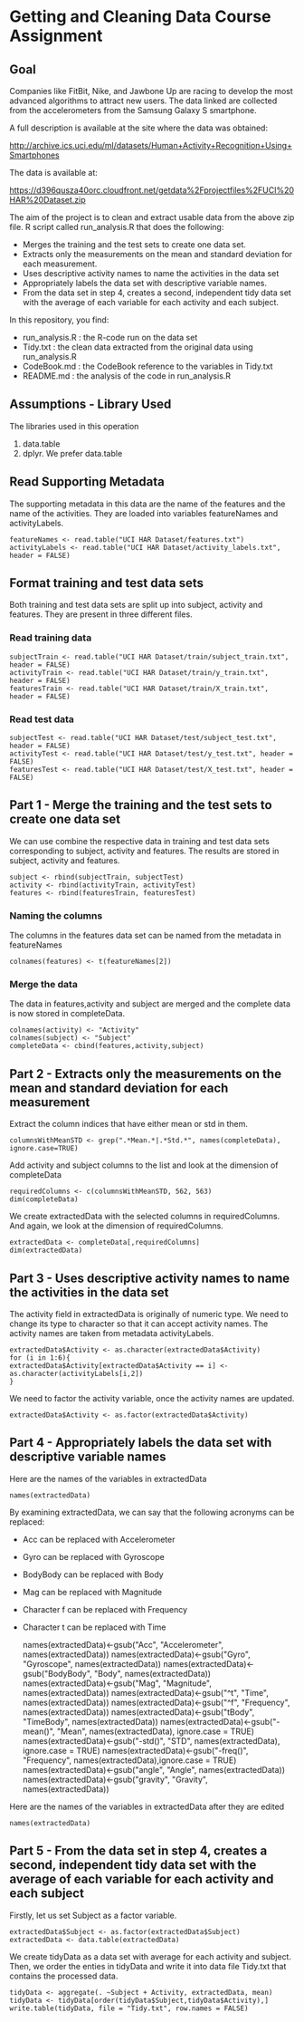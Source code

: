 # Getting and Cleaning Data Course Assignment

## Goal

Companies like FitBit, Nike, and Jawbone Up are racing to develop the most advanced algorithms to attract new users. The data linked are collected from the accelerometers from the Samsung Galaxy S smartphone.

A full description is available at the site where the data was obtained:

http://archive.ics.uci.edu/ml/datasets/Human+Activity+Recognition+Using+Smartphones

The data is available at:

https://d396qusza40orc.cloudfront.net/getdata%2Fprojectfiles%2FUCI%20HAR%20Dataset.zip

The aim of the project is to clean and extract usable data from the above zip file. R script called run_analysis.R that does the following:

* Merges the training and the test sets to create one data set.
* Extracts only the measurements on the mean and standard deviation for each measurement.
* Uses descriptive activity names to name the activities in the data set
* Appropriately labels the data set with descriptive variable names.
* From the data set in step 4, creates a second, independent tidy data set with the average of each variable for each activity and each subject.

In this repository, you find:

* run_analysis.R : the R-code run on the data set
* Tidy.txt : the clean data extracted from the original data using run_analysis.R
* CodeBook.md : the CodeBook reference to the variables in Tidy.txt
* README.md : the analysis of the code in run_analysis.R

## Assumptions - Library Used

The libraries used in this operation
1. data.table
2. dplyr. We prefer data.table 


## Read Supporting Metadata

The supporting metadata in this data are the name of the features and the name of the activities. They are loaded into variables featureNames and activityLabels.

	featureNames <- read.table("UCI HAR Dataset/features.txt")
	activityLabels <- read.table("UCI HAR Dataset/activity_labels.txt", 	header = FALSE)

## Format training and test data sets

Both training and test data sets are split up into subject, activity and features. They are present in three different files.

### Read training data

	subjectTrain <- read.table("UCI HAR Dataset/train/subject_train.txt", header = FALSE)
	activityTrain <- read.table("UCI HAR Dataset/train/y_train.txt", header = FALSE)
	featuresTrain <- read.table("UCI HAR Dataset/train/X_train.txt", header = FALSE)

### Read test data

	subjectTest <- read.table("UCI HAR Dataset/test/subject_test.txt", 	header = FALSE)
	activityTest <- read.table("UCI HAR Dataset/test/y_test.txt", header = FALSE)
	featuresTest <- read.table("UCI HAR Dataset/test/X_test.txt", header = FALSE)

## Part 1 - Merge the training and the test sets to create one data set

We can use combine the respective data in training and test data sets corresponding to subject, activity and features. The results are stored in subject, activity and features.

	subject <- rbind(subjectTrain, subjectTest)
	activity <- rbind(activityTrain, activityTest)
	features <- rbind(featuresTrain, featuresTest)

### Naming the columns

The columns in the features data set can be named from the metadata in featureNames

	colnames(features) <- t(featureNames[2])

### Merge the data

The data in features,activity and subject are merged and the complete data is now stored in completeData.

	colnames(activity) <- "Activity"
	colnames(subject) <- "Subject"
	completeData <- cbind(features,activity,subject)

## Part 2 - Extracts only the measurements on the mean and standard deviation for each measurement

Extract the column indices that have either mean or std in them.

	columnsWithMeanSTD <- grep(".*Mean.*|.*Std.*", names(completeData), ignore.case=TRUE)

Add activity and subject columns to the list and look at the dimension of completeData

	requiredColumns <- c(columnsWithMeanSTD, 562, 563)
	dim(completeData)

We create extractedData with the selected columns in requiredColumns. And again, we look at the dimension of requiredColumns.

	extractedData <- completeData[,requiredColumns]
	dim(extractedData)

## Part 3 - Uses descriptive activity names to name the activities in the data set

The activity field in extractedData is originally of numeric type. We need to change its type to character so that it can accept activity names. The activity names are taken from metadata activityLabels.

	extractedData$Activity <- as.character(extractedData$Activity)
	for (i in 1:6){
	extractedData$Activity[extractedData$Activity == i] <- as.character(activityLabels[i,2])
	}

We need to factor the activity variable, once the activity names are updated.

	extractedData$Activity <- as.factor(extractedData$Activity)

## Part 4 - Appropriately labels the data set with descriptive variable names

Here are the names of the variables in extractedData

	names(extractedData)

By examining extractedData, we can say that the following acronyms can be replaced:

* Acc can be replaced with Accelerometer

* Gyro can be replaced with Gyroscope

* BodyBody can be replaced with Body

* Mag can be replaced with Magnitude

* Character f can be replaced with Frequency

* Character t can be replaced with Time

	names(extractedData)<-gsub("Acc", "Accelerometer", names(extractedData))
	names(extractedData)<-gsub("Gyro", "Gyroscope", names(extractedData))
	names(extractedData)<-gsub("BodyBody", "Body", names(extractedData))
	names(extractedData)<-gsub("Mag", "Magnitude", names(extractedData))
	names(extractedData)<-gsub("^t", "Time", names(extractedData))
	names(extractedData)<-gsub("^f", "Frequency", names(extractedData))
	names(extractedData)<-gsub("tBody", "TimeBody", names(extractedData))
	names(extractedData)<-gsub("-mean()", "Mean", names(extractedData), ignore.case = TRUE)
	names(extractedData)<-gsub("-std()", "STD", names(extractedData), ignore.case = TRUE)
	names(extractedData)<-gsub("-freq()", "Frequency", names(extractedData),ignore.case = TRUE)
	names(extractedData)<-gsub("angle", "Angle", names(extractedData))
	names(extractedData)<-gsub("gravity", "Gravity", names(extractedData))

Here are the names of the variables in extractedData after they are edited

	names(extractedData)

## Part 5 - From the data set in step 4, creates a second, independent tidy data set with the average of each variable for each activity and each subject

Firstly, let us set Subject as a factor variable.

	extractedData$Subject <- as.factor(extractedData$Subject)
	extractedData <- data.table(extractedData)

We create tidyData as a data set with average for each activity and subject. Then, we order the enties in tidyData and write it into data file Tidy.txt that contains the processed data.

	tidyData <- aggregate(. ~Subject + Activity, extractedData, mean)
	tidyData <- tidyData[order(tidyData$Subject,tidyData$Activity),]
	write.table(tidyData, file = "Tidy.txt", row.names = FALSE)